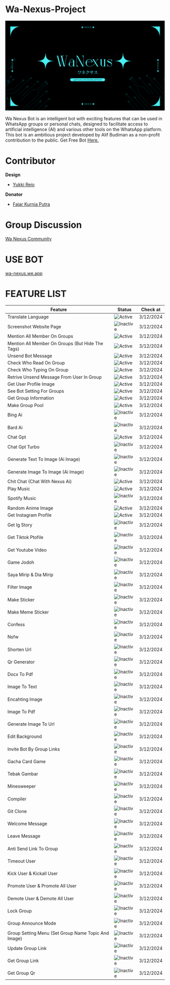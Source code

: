 # Wa-Nexus-Project

![WA Nexus Thumbnail](document/image/bot%20nexus.png)

Wa Nexus Bot is an intelligent bot with exciting features that can be used in WhatsApp groups or personal chats, designed to facilitate access to artificial intelligence (AI) and various other tools on the WhatsApp platform. This bot is an ambitious project developed by Alif Budiman as a non-profit contribution to the public. Get Free Bot [Here.](https://wa-nexus.web.app/)

# Contributor
**Design**

- [Yukki Reio](https://instagram.com/yukkireio._?igshid=MzRlODBiNWFlZA==)

**Donator**

- [Fajar Kurnia Putra](https://instagram.com/fjrkurnia_?igshid=MzRlODBiNWFlZA==)

# Group Discussion
[Wa Nexus Community](https://chat.whatsapp.com/Gbe7Y7NHpZXEaLoQRc6WpD)

# USE BOT
[wa-nexus.we.app](https://wa-nexus.web.app/)

# FEATURE LIST


| Feature |  Status |  Check at |
| ------- |  ------ | --------- |
| Translate Language |  ![Active](https://img.shields.io/badge/Active-brightgreen) |  3/12/2024 |
| Screenshot Website Page |  ![Inactive](https://img.shields.io/badge/Inactive-red) |  3/12/2024 |
| Mention All Member On Groups |  ![Active](https://img.shields.io/badge/Active-brightgreen) |  3/12/2024 |
| Mention All Member On Groups (But Hide The Tags) |  ![Active](https://img.shields.io/badge/Active-brightgreen) |  3/12/2024 |
| Unsend Bot Message |  ![Active](https://img.shields.io/badge/Active-brightgreen) |  3/12/2024 |
| Check Who Read On Group |  ![Active](https://img.shields.io/badge/Active-brightgreen) |  3/12/2024 |
| Check Who Typing On Group |  ![Active](https://img.shields.io/badge/Active-brightgreen) |  3/12/2024 |
| Retrive Unsend Message From User In Group |  ![Active](https://img.shields.io/badge/Active-brightgreen) |  3/12/2024 |
| Get User Profile Image |  ![Active](https://img.shields.io/badge/Active-brightgreen) |  3/12/2024 |
| See Bot Setting For Groups |  ![Active](https://img.shields.io/badge/Active-brightgreen) |  3/12/2024 |
| Get Group Information |  ![Active](https://img.shields.io/badge/Active-brightgreen) |  3/12/2024 |
| Make Group Pool |  ![Active](https://img.shields.io/badge/Active-brightgreen) |  3/12/2024 |
| Bing Ai |  ![Inactive](https://img.shields.io/badge/Inactive-red) |  3/12/2024 |
| Bard Ai |  ![Inactive](https://img.shields.io/badge/Inactive-red) |  3/12/2024 |
| Chat Gpt |  ![Active](https://img.shields.io/badge/Active-brightgreen) |  3/12/2024 |
| Chat Gpt Turbo |  ![Inactive](https://img.shields.io/badge/Inactive-red) |  3/12/2024 |
| Generate Text To Image (Ai Image) |  ![Inactive](https://img.shields.io/badge/Active%20Slow-blue) |  3/12/2024 |
| Generate Image To Image (Ai Image) |  ![Inactive](https://img.shields.io/badge/Active%20Slow-blue) |  3/12/2024 |
| Chit Chat (Chat With Nexus Ai) |  ![Active](https://img.shields.io/badge/Active-brightgreen) |  3/12/2024 |
| Play Music |  ![Active](https://img.shields.io/badge/Active-brightgreen) |  3/12/2024 |
| Spotify Music |  ![Inactive](https://img.shields.io/badge/Inactive-red) |  3/12/2024 |
| Random Anime Image |  ![Active](https://img.shields.io/badge/Active-brightgreen) |  3/12/2024 |
| Get Instagram Profile |  ![Active](https://img.shields.io/badge/Active-brightgreen) |  3/12/2024 |
| Get Ig Story |  ![Inactive](https://img.shields.io/badge/Will%20Be%20Check-gray) |  3/12/2024 |
| Get Tiktok Ptofile |  ![Inactive](https://img.shields.io/badge/Will%20Be%20Check-gray) |  3/12/2024 |
| Get Youtube Video |  ![Inactive](https://img.shields.io/badge/Will%20Be%20Check-gray) |  3/12/2024 |
| Game Jodoh |  ![Inactive](https://img.shields.io/badge/Will%20Be%20Check-gray) |  3/12/2024 |
| Saya Mirip & Dia Mirip |  ![Inactive](https://img.shields.io/badge/Will%20Be%20Check-gray) |  3/12/2024 |
| Filter Image |  ![Inactive](https://img.shields.io/badge/Will%20Be%20Check-gray) |  3/12/2024 |
| Make Sticker |  ![Inactive](https://img.shields.io/badge/Will%20Be%20Check-gray) |  3/12/2024 |
| Make Meme Sticker |  ![Inactive](https://img.shields.io/badge/Will%20Be%20Check-gray) |  3/12/2024 |
| Confess |  ![Inactive](https://img.shields.io/badge/Will%20Be%20Check-gray) |  3/12/2024 |
| Nsfw |  ![Inactive](https://img.shields.io/badge/Will%20Be%20Check-gray) |  3/12/2024 |
| Shorten Url |  ![Inactive](https://img.shields.io/badge/Will%20Be%20Check-gray) |  3/12/2024 |
| Qr Generator |  ![Inactive](https://img.shields.io/badge/Will%20Be%20Check-gray) |  3/12/2024 |
| Docx To Pdf |  ![Inactive](https://img.shields.io/badge/Will%20Be%20Check-gray) |  3/12/2024 |
| Image To Text |  ![Inactive](https://img.shields.io/badge/Will%20Be%20Check-gray) |  3/12/2024 |
| Encahting Image |  ![Inactive](https://img.shields.io/badge/Will%20Be%20Check-gray) |  3/12/2024 |
| Image To Pdf |  ![Inactive](https://img.shields.io/badge/Will%20Be%20Check-gray) |  3/12/2024 |
| Generate Image To Url |  ![Inactive](https://img.shields.io/badge/Will%20Be%20Check-gray) |  3/12/2024 |
| Edit Background |  ![Inactive](https://img.shields.io/badge/Will%20Be%20Check-gray) |  3/12/2024 |
| Invite Bot By Group Links |  ![Inactive](https://img.shields.io/badge/Will%20Be%20Check-gray) |  3/12/2024 |
| Gacha Card Game |  ![Inactive](https://img.shields.io/badge/Will%20Be%20Check-gray) |  3/12/2024 |
| Tebak Gambar |  ![Inactive](https://img.shields.io/badge/Will%20Be%20Check-gray) |  3/12/2024 |
| Minesweeper |  ![Inactive](https://img.shields.io/badge/Will%20Be%20Check-gray) |  3/12/2024 |
| Compiler |  ![Inactive](https://img.shields.io/badge/Will%20Be%20Check-gray) |  3/12/2024 |
| Git Clone |  ![Inactive](https://img.shields.io/badge/Will%20Be%20Check-gray) |  3/12/2024 |
| Welcome Message |  ![Inactive](https://img.shields.io/badge/Will%20Be%20Check-gray) |  3/12/2024 |
| Leave Message |  ![Inactive](https://img.shields.io/badge/Will%20Be%20Check-gray) |  3/12/2024 |
| Anti Send Link To Group |  ![Inactive](https://img.shields.io/badge/Will%20Be%20Check-gray) |  3/12/2024 |
| Timeout User |  ![Inactive](https://img.shields.io/badge/Will%20Be%20Check-gray) |  3/12/2024 |
| Kick User & Kickall User |  ![Inactive](https://img.shields.io/badge/Will%20Be%20Check-gray) |  3/12/2024 |
| Promote User & Promote All User |  ![Inactive](https://img.shields.io/badge/Will%20Be%20Check-gray) |  3/12/2024 |
| Demote User & Demote All User |  ![Inactive](https://img.shields.io/badge/Will%20Be%20Check-gray) |  3/12/2024 |
| Lock Group |  ![Inactive](https://img.shields.io/badge/Will%20Be%20Check-gray) |  3/12/2024 |
| Group Announce Mode |  ![Inactive](https://img.shields.io/badge/Will%20Be%20Check-gray) |  3/12/2024 |
| Group Setting Menu (Set Group Name Topic And Image) |  ![Inactive](https://img.shields.io/badge/Will%20Be%20Check-gray) |  3/12/2024 |
| Update Group Link |  ![Inactive](https://img.shields.io/badge/Will%20Be%20Check-gray) |  3/12/2024 |
| Get Group Link |  ![Inactive](https://img.shields.io/badge/Will%20Be%20Check-gray) |  3/12/2024 |
| Get Group Qr |  ![Inactive](https://img.shields.io/badge/Will%20Be%20Check-gray) |  3/12/2024 |